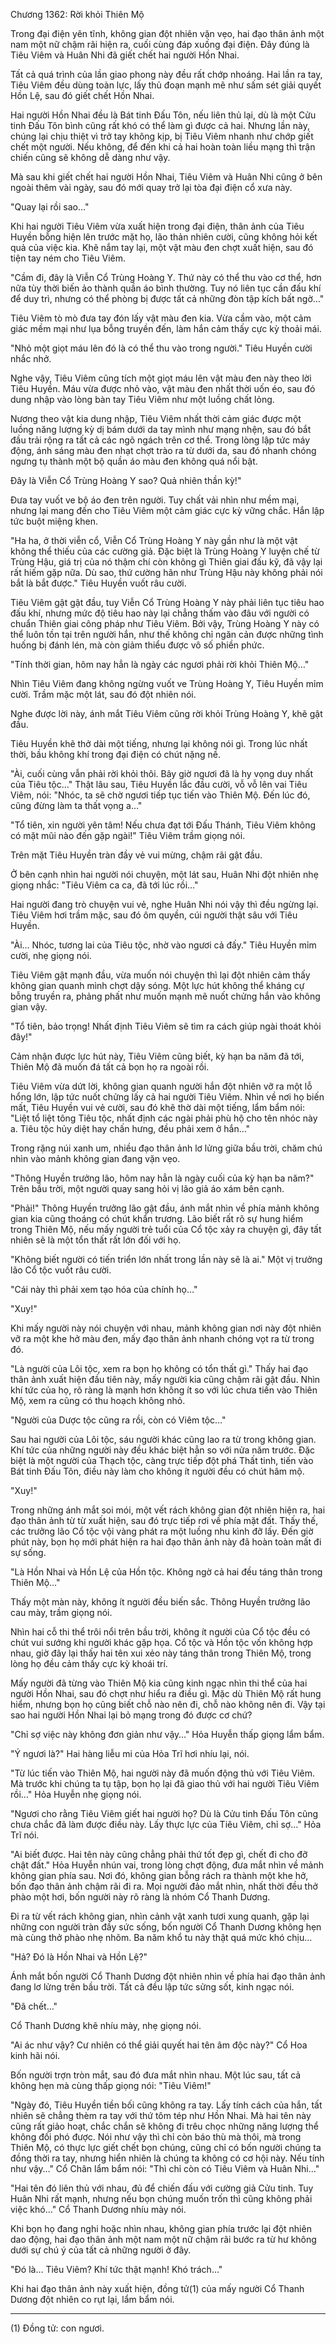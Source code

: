 




Chương 1362: Rời khỏi Thiên Mộ


Trong đại điện yên tĩnh, không gian đột nhiên vặn vẹo, hai đạo thân ảnh một nam một nữ chậm rãi hiện ra, cuối cùng đáp xuống đại điện. Đây đúng là Tiêu Viêm và Huân Nhi đã giết chết hai người Hồn Nhai.

Tất cả quá trình của lần giao phong này đều rất chớp nhoáng. Hai lần ra tay, Tiêu Viêm đều dùng toàn lực, lấy thủ đoạn mạnh mẽ như sấm sét giải quyết Hồn Lệ, sau đó giết chết Hồn Nhai.

Hai người Hồn Nhai đều là Bát tinh Đấu Tôn, nếu liên thủ lại, dù là một Cửu tinh Đấu Tôn bình cũng rất khó có thể làm gì được cả hai. Nhưng lần này, chúng lại chịu thiệt vì trở tay không kịp, bị Tiêu Viêm nhanh như chớp giết chết một người. Nếu không, để đến khi cả hai hoàn toàn liều mạng thì trận chiến cũng sẽ không dễ dàng như vậy.

Mà sau khi giết chết hai người Hồn Nhai, Tiêu Viêm và Huân Nhi cũng ở bên ngoài thêm vài ngày, sau đó mới quay trở lại tòa đại điện cổ xưa này.

"Quay lại rồi sao…"

Khi hai người Tiêu Viêm vừa xuất hiện trong đại điện, thân ảnh của Tiêu Huyền bỗng hiện lên trước mặt họ, lão thản nhiên cười, cũng không hỏi kết quả của việc kia. Khẽ nắm tay lại, một vật màu đen chợt xuất hiện, sau đó tiện tay ném cho Tiêu Viêm.

"Cầm đi, đây là Viễn Cổ Trùng Hoàng Y. Thứ này có thể thu vào cơ thể, hơn nữa tùy thời biến ảo thành quần áo bình thường. Tuy nó liên tục cần đấu khí để duy trì, nhưng có thể phòng bị được tất cả những đòn tập kích bất ngờ…"

Tiêu Viêm tò mò đưa tay đón lấy vật màu đen kia. Vừa cầm vào, một cảm giác mềm mại như lụa bỗng truyền đến, làm hắn cảm thấy cực kỳ thoải mái.

"Nhỏ một giọt máu lên đó là có thể thu vào trong người." Tiêu Huyền cười nhắc nhở.

Nghe vậy, Tiêu Viêm cũng tích một giọt máu lên vật màu đen này theo lời Tiêu Huyền. Máu vừa được nhỏ vào, vật màu đen nhất thời uốn éo, sau đó dung nhập vào lòng bàn tay Tiêu Viêm như một luồng chất lỏng.

Nương theo vật kia dung nhập, Tiêu Viêm nhất thời cảm giác được một luồng năng lượng kỳ dị bám dưới da tay mình như mạng nhện, sau đó bắt đầu trải rộng ra tất cả các ngõ ngách trên cơ thể. Trong lòng lập tức máy động, ánh sáng màu đen nhạt chợt trào ra từ dưới da, sau đó nhanh chóng ngưng tụ thành một bộ quần áo màu đen không quá nổi bật.

Đây là Viễn Cổ Trùng Hoàng Y sao? Quả nhiên thần kỳ!"

Đưa tay vuốt ve bộ áo đen trên người. Tuy chất vải nhìn như mềm mại, nhưng lại mang đến cho Tiêu Viêm một cảm giác cực kỳ vững chắc. Hắn lập tức buột miệng khen.

"Ha ha, ở thời viễn cổ, Viễn Cổ Trùng Hoàng Y này gần như là một vật không thể thiếu của các cường giả. Đặc biệt là Trùng Hoàng Y luyện chế từ Trùng Hậu, giá trị của nó thậm chí còn không gì Thiên giai đấu kỹ, đã vậy lại rất hiếm gặp nữa. Dù sao, thứ cường hãn như Trùng Hậu này không phải nói bắt là bắt được." Tiêu Huyền vuốt râu cười.

Tiêu Viêm gật gật đầu, tuy Viễn Cổ Trùng Hoàng Y này phải liên tục tiêu hao đấu khí, nhưng mức độ tiêu hao này lại chẳng thấm vào đâu với người có chuẩn Thiên giai công pháp như Tiêu Viêm. Bởi vậy, Trùng Hoàng Y này có thể luôn tồn tại trên người hắn, như thế không chỉ ngăn cản được những tình huống bị đánh lén, mà còn giảm thiểu được vô số phiền phức.

"Tính thời gian, hôm nay hẳn là ngày các ngươi phải rời khỏi Thiên Mộ…"

Nhìn Tiêu Viêm đang không ngừng vuốt ve Trùng Hoàng Y, Tiêu Huyền mỉm cười. Trầm mặc một lát, sau đó đột nhiên nói.

Nghe được lời này, ánh mắt Tiêu Viêm cũng rời khỏi Trùng Hoàng Y, khẽ gật đầu.

Tiêu Huyền khẽ thở dài một tiếng, nhưng lại không nói gì. Trong lúc nhất thời, bầu không khí trong đại điện có chút nặng nề.

"Ài, cuối cùng vẫn phải rời khỏi thôi. Bây giờ ngươi đã là hy vọng duy nhất của Tiêu tộc…" Thật lâu sau, Tiêu Huyền lắc đầu cười, vỗ vỗ lên vai Tiêu Viêm, nói: "Nhóc, ta sẽ chờ ngươi tiếp tục tiến vào Thiên Mộ. Đến lúc đó, cũng đừng làm ta thất vọng a…"

"Tổ tiên, xin người yên tâm! Nếu chưa đạt tới Đấu Thánh, Tiêu Viêm không có mặt mũi nào đến gặp ngài!" Tiêu Viêm trầm giọng nói.

Trên mặt Tiêu Huyền tràn đầy vẻ vui mừng, chậm rãi gật đầu.

Ở bên cạnh nhìn hai người nói chuyện, một lát sau, Huân Nhi đột nhiên nhẹ giọng nhắc: "Tiêu Viêm ca ca, đã tới lúc rồi…"

Hai người đang trò chuyện vui vẻ, nghe Huân Nhi nói vậy thì đều ngừng lại. Tiêu Viêm hơi trầm mặc, sau đó ôm quyền, cúi người thật sâu với Tiêu Huyền.

"Ài… Nhóc, tương lai của Tiêu tộc, nhờ vào ngươi cả đấy." Tiêu Huyền mỉm cười, nhẹ giọng nói.

Tiêu Viêm gật mạnh đầu, vừa muốn nói chuyện thì lại đột nhiên cảm thấy không gian quanh mình chợt dậy sóng. Một lực hút không thể kháng cự bỗng truyền ra, phảng phất như muốn mạnh mẽ nuốt chửng hắn vào không gian vậy.

"Tổ tiên, bảo trọng! Nhất định Tiêu Viêm sẽ tìm ra cách giúp ngài thoát khỏi đây!"

Cảm nhận được lực hút này, Tiêu Viêm cũng biết, kỳ hạn ba năm đã tới, Thiên Mộ đã muốn đá tất cả bọn họ ra ngoài rồi.

Tiêu Viêm vừa dứt lời, không gian quanh người hắn đột nhiên vỡ ra một lỗ hổng lớn, lập tức nuốt chửng lấy cả hai người Tiêu Viêm. Nhìn về nơi họ biến mất, Tiêu Huyền vui vẻ cười, sau đó khẽ thờ dài một tiếng, lẩm bẩm nói: "Liệt tổ liệt tông Tiêu tộc, nhất định các ngài phải phù hộ cho tên nhóc này a. Tiêu tộc hủy diệt hay chấn hưng, đều phải xem ở hắn…"

Trong rặng núi xanh um, nhiều đạo thân ảnh lơ lửng giữa bầu trời, chăm chú nhìn vào mảnh không gian đang vặn vẹo.

"Thông Huyền trưởng lão, hôm nay hẳn là ngày cuối của kỳ hạn ba năm?" Trên bầu trời, một người quay sang hỏi vị lão giả áo xám bên cạnh.

"Phải!" Thông Huyền trưởng lão gật đầu, ánh mắt nhìn về phía mảnh không gian kia cũng thoáng có chút khẩn trương. Lão biết rất rõ sự hung hiểm trong Thiên Mộ, nếu mấy người trẻ tuổi của Cổ tộc xảy ra chuyện gì, đây tất nhiên sẽ là một tổn thất rất lớn đối với họ.

"Không biết người có tiến triển lớn nhất trong lần này sẽ là ai." Một vị trưởng lão Cổ tộc vuốt râu cười.

"Cái này thì phải xem tạo hóa của chính họ…"

"Xuy!"

Khi mấy người này nói chuyện với nhau, mảnh không gian nơi này đột nhiên vỡ ra một khe hở màu đen, mấy đạo thân ảnh nhanh chóng vọt ra từ trong đó.

"Là người của Lôi tộc, xem ra bọn họ không có tổn thất gì." Thấy hai đạo thân ảnh xuất hiện đầu tiên này, mấy người kia cũng chậm rãi gật đầu. Nhìn khí tức của họ, rõ ràng là mạnh hơn không ít so với lúc chưa tiến vào Thiên Mộ, xem ra cũng có thu hoạch không nhỏ.

"Người của Dược tộc cũng ra rồi, còn có Viêm tộc…"

Sau hai người của Lôi tộc, sáu người khác cũng lao ra từ trong không gian. Khí tức của những người này đều khác biệt hẳn so với nửa năm trước. Đặc biệt là một người của Thạch tộc, càng trực tiếp đột phá Thất tinh, tiến vào Bát tinh Đấu Tôn, điều này làm cho không ít người đều có chút hâm mộ.

"Xuy!"

Trong những ánh mắt soi mói, một vết rách không gian đột nhiên hiện ra, hai đạo thân ảnh từ từ xuất hiện, sau đó trực tiếp rơi về phía mặt đất. Thấy thế, các trưởng lão Cổ tộc vội vàng phát ra một luồng nhu kình đỡ lấy. Đến giờ phút này, bọn họ mới phát hiện ra hai đạo thân ảnh này đã hoàn toàn mất đi sự sống.

"Là Hồn Nhai và Hồn Lệ của Hồn tộc. Không ngờ cả hai đều táng thân trong Thiên Mộ…"

Thấy một màn này, không ít người đều biến sắc. Thông Huyền trưởng lão cau mày, trầm giọng nói.

Nhìn hai cỗ thi thể trôi nổi trên bầu trời, không ít người của Cổ tộc đều có chút vui sướng khi người khác gặp họa. Cổ tộc và Hồn tộc vốn không hợp nhau, giờ đây lại thấy hai tên xui xẻo này táng thân trong Thiên Mộ, trong lòng họ đều cảm thấy cực kỳ khoái trí.

Mấy người đã từng vào Thiên Mộ kia cũng kinh ngạc nhìn thi thể của hai người Hồn Nhai, sau đó chợt như hiểu ra điều gì. Mặc dù Thiên Mộ rất hung hiểm, nhưng bọn họ cũng biết chỗ nào nên đi, chỗ nào không nên đi. Vậy tại sao hai người Hồn Nhai lại bỏ mạng trong đó được cơ chứ?

"Chỉ sợ việc này không đơn giản như vậy…" Hỏa Huyễn thấp giọng lẩm bẩm.

"Ý ngươi là?" Hai hàng liễu mi của Hỏa Trĩ hơi nhíu lại, nói.

"Từ lúc tiến vào Thiên Mộ, hai người này đã muốn động thủ với Tiêu Viêm. Mà trước khi chúng ta tụ tập, bọn họ lại đã giao thủ với hai người Tiêu Viêm rồi…" Hỏa Huyễn nhẹ giọng nói.

"Ngươi cho rằng Tiêu Viêm giết hai người họ? Dù là Cửu tinh Đấu Tôn cũng chưa chắc đã làm được điều này. Lấy thực lực của Tiêu Viêm, chỉ sợ…" Hỏa Trĩ nói.

"Ai biết được. Hai tên này cũng chẳng phải thứ tốt đẹp gì, chết đi cho đỡ chật đất." Hỏa Huyễn nhún vai, trong lòng chợt động, đưa mắt nhìn về mảnh không gian phía sau. Nơi đó, không gian bỗng rách ra thành một khe hở, bốn đạo thân ảnh chậm rãi đi ra. Mọi người đảo mắt nhìn, nhất thời đều thở phào một hơi, bốn người này rõ ràng là nhóm Cổ Thanh Dương.

Đi ra từ vết rách không gian, nhìn cảnh vật xanh tươi xung quanh, gặp lại những con người tràn đầy sức sống, bốn người Cổ Thanh Dương không hẹn mà cùng thở phào nhẹ nhõm. Ba năm khổ tu này thật quá mức khó chịu…

"Hả? Đó là Hồn Nhai và Hồn Lệ?"

Ánh mắt bốn người Cổ Thanh Dương đột nhiên nhìn về phía hai đạo thân ảnh đang lơ lửng trên bầu trời. Tất cả đều lập tức sửng sốt, kinh ngạc nói.

"Đã chết…"

Cổ Thanh Dương khẽ nhíu mày, nhẹ giọng nói.

"Ai ác như vậy? Cư nhiên có thể giải quyết hai tên âm độc này?" Cổ Hoa kinh hãi nói.

Bốn người trợn tròn mắt, sau đó đưa mắt nhìn nhau. Một lúc sau, tất cả không hẹn mà cùng thấp giọng nói: "Tiêu Viêm!"

"Ngày đó, Tiêu Huyền tiền bối cũng không ra tay. Lấy tính cách của hắn, tất nhiên sẽ chẳng thèm ra tay với thứ tôm tép như Hồn Nhai. Mà hai tên này cũng rất giảo hoạt, chắc chắn sẽ không đi trêu chọc những năng lượng thể không đối phó được. Nói như vậy thì chỉ còn báo thù mà thôi, mà trong Thiên Mộ, có thực lực giết chết bọn chúng, cũng chỉ có bốn người chúng ta đồng thời ra tay, nhưng hiển nhiên là chúng ta không có cơ hội này. Nếu tính như vậy…" Cổ Chân lẩm bẩm nói: "Thì chỉ còn có Tiêu Viêm và Huân Nhi…"

"Hai tên đó liên thủ với nhau, đủ để chiến đấu với cường giả Cửu tinh. Tuy Huân Nhi rất mạnh, nhưng nếu bọn chúng muốn trốn thì cũng không phải việc khó…" Cổ Thanh Dương nhíu mày nói.

Khi bọn họ đang nghi hoặc nhìn nhau, không gian phía trước lại đột nhiên dao động, hai đạo thân ảnh một nam một nữ chậm rãi bước ra từ hư không dưới sự chú ý của tất cả những người ở đây.

"Đó là… Tiêu Viêm? Khí tức thật mạnh! Khó trách…"

Khi hai đạo thân ảnh này xuất hiện, đồng tử(1) của mấy người Cổ Thanh Dương đột nhiên co rụt lại, lẩm bẩm nói.

-------------------------------------

(1) Đồng tử: con ngươi.





